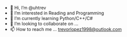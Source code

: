 - 👋 Hi, I’m @uhtrev
- 👀 I’m interested in Reading and Programming
- 🌱 I’m currently learning Python/C++/C#
- 💞️ I’m looking to collaborate on ...
- 📫 How to reach me ... trevorlopez1998@outlook.com

<!---
uhtrev/uhtrev is a ✨ special ✨ repository because its `README.md` (this file) appears on your GitHub profile.
You can click the Preview link to take a look at your changes.
--->
